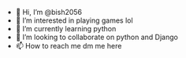 - 👋 Hi, I’m @bish2056
- 👀 I’m interested in playing games lol
- 🌱 I’m currently learning python 
- 💞️ I’m looking to collaborate on python and Django
- 📫 How to reach me dm me here

<!---
bish2056/bish2056 is a ✨ special ✨ repository because its `README.md` (this file) appears on your GitHub profile.
You can click the Preview link to take a look at your changes.
--->
